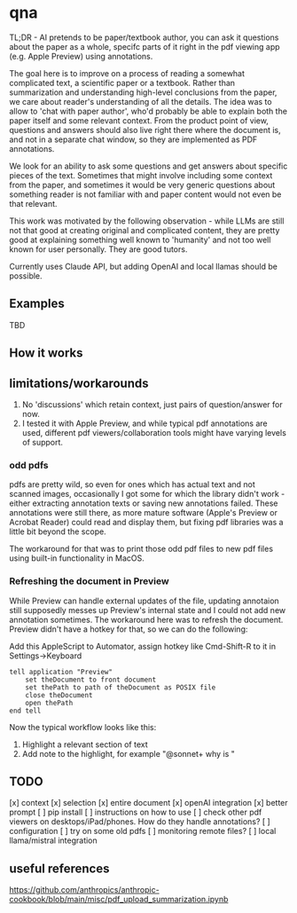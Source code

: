# qna

TL;DR - AI pretends to be paper/textbook author, you can ask it questions about the paper as a whole, specifc parts of it right in the pdf viewing app (e.g. Apple Preview) using annotations.

The goal here is to improve on a process of reading a somewhat complicated text, a scientific paper or a textbook. Rather than summarization and understanding high-level conclusions from the paper, we care about reader's understanding of all the details. The idea was to allow to 'chat with paper author', who'd probably be able to explain both the paper itself and some relevant context. From the product point of view, questions and answers should also live right there where the document is, and not in a separate chat window, so they are implemented as PDF annotations.

We look for an ability to ask some questions and get answers about specific pieces of the text. Sometimes that might involve including some context from the paper, and sometimes it would be very generic questions about something reader is not familiar with and paper content would not even be that relevant.

This work was motivated by the following observation - while LLMs are still not that good at creating original and complicated content, they are pretty good at explaining something well known to 'humanity' and not too well known for user personally. They are good tutors.

Currently uses Claude API, but adding OpenAI and local llamas should be possible.

## Examples

TBD

## How it works



## limitations/workarounds

1. No 'discussions' which retain context, just pairs of question/answer for now.
2. I tested it with Apple Preview, and while typical pdf annotations are used, different pdf viewers/collaboration tools might have varying levels of support.

### odd pdfs

pdfs are pretty wild, so even for ones which has actual text and not scanned images, occasionally I got some for which the library didn't work - either extracting annotation texts or saving new annotations failed. These annotations were still there, as more mature software (Apple's Preview or Acrobat Reader) could read and display them, but fixing pdf libraries was a little bit beyond the scope. 

The workaround for that was to print those odd pdf files to new pdf files using built-in functionality in MacOS.

### Refreshing the document in Preview

While Preview can handle external updates of the file, updating annotaion still supposedly messes up Preview's internal state and I could not add new annotation sometimes. The workaround here was to refresh the document. Preview didn't have a hotkey for that, so we can do the following: 

Add this AppleScript to Automator, assign hotkey like Cmd-Shift-R to it in Settings->Keyboard

```
tell application "Preview"
	set theDocument to front document
	set thePath to path of theDocument as POSIX file
	close theDocument
	open thePath
end tell
```

Now the typical workflow looks like this:
1. Highlight a relevant section of text
2. Add note to the highlight, for example "@sonnet+ why is "

## TODO

[x] context
	[x] selection
	[x] entire document
[x] openAI integration
[x] better prompt
[ ] pip install
[ ] instructions on how to use
[ ] check other pdf viewers on desktops/iPad/phones. How do they handle annotations?
[ ] configuration
[ ] try on some old pdfs
[ ] monitoring remote files?
[ ] local llama/mistral integration

## useful references

https://github.com/anthropics/anthropic-cookbook/blob/main/misc/pdf_upload_summarization.ipynb

